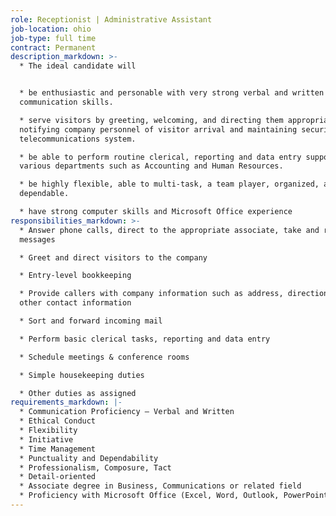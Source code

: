 ```yaml
---
role: Receptionist | Administrative Assistant
job-location: ohio
job-type: full time
contract: Permanent
description_markdown: >-
  * The ideal candidate will


  * be enthusiastic and personable with very strong verbal and written
  communication skills.

  * serve visitors by greeting, welcoming, and directing them appropriately;
  notifying company personnel of visitor arrival and maintaining security and
  telecommunications system.

  * be able to perform routine clerical, reporting and data entry support to
  various departments such as Accounting and Human Resources.

  * be highly flexible, able to multi-task, a team player, organized, and
  dependable.

  * have strong computer skills and Microsoft Office experience
responsibilities_markdown: >-
  * Answer phone calls, direct to the appropriate associate, take and retrieve
  messages

  * Greet and direct visitors to the company

  * Entry-level bookkeeping

  * Provide callers with company information such as address, directions and
  other contact information

  * Sort and forward incoming mail

  * Perform basic clerical tasks, reporting and data entry

  * Schedule meetings & conference rooms

  * Simple housekeeping duties

  * Other duties as assigned
requirements_markdown: |-
  * Communication Proficiency – Verbal and Written
  * Ethical Conduct
  * Flexibility
  * Initiative
  * Time Management
  * Punctuality and Dependability
  * Professionalism, Composure, Tact
  * Detail-oriented
  * Associate degree in Business, Communications or related field
  * Proficiency with Microsoft Office (Excel, Word, Outlook, PowerPoint)
---
```


